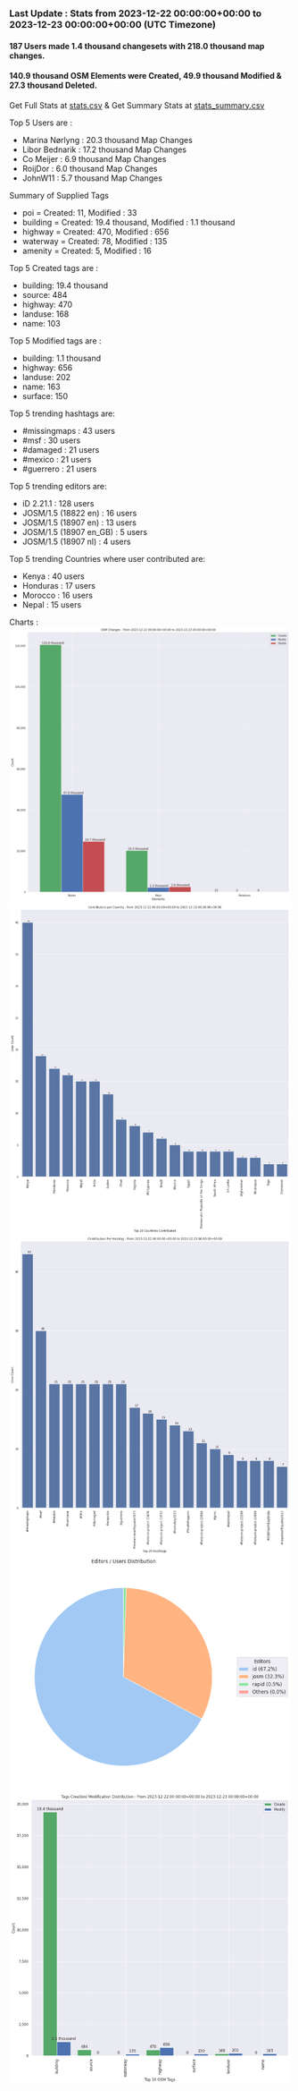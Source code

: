 ### Last Update : Stats from 2023-12-22 00:00:00+00:00 to 2023-12-23 00:00:00+00:00 (UTC Timezone)

#### 187 Users made 1.4 thousand changesets with 218.0 thousand map changes.
#### 140.9 thousand OSM Elements were Created, 49.9 thousand Modified & 27.3 thousand Deleted.
Get Full Stats at [stats.csv](/stats/hotosm/Daily/stats.csv)
 & Get Summary Stats at [stats_summary.csv](/stats/hotosm/Daily/stats_summary.csv)

Top 5 Users are : 
- Marina Nørlyng : 20.3 thousand Map Changes
- Libor Bednarik : 17.2 thousand Map Changes
- Co Meijer : 6.9 thousand Map Changes
- RoijDor : 6.0 thousand Map Changes
- JohnW11 : 5.7 thousand Map Changes

Summary of Supplied Tags
- poi = Created: 11, Modified : 33
- building = Created: 19.4 thousand, Modified : 1.1 thousand
- highway = Created: 470, Modified : 656
- waterway = Created: 78, Modified : 135
- amenity = Created: 5, Modified : 16


Top 5 Created tags are :
- building: 19.4 thousand
- source: 484
- highway: 470
- landuse: 168
- name: 103


Top 5 Modified tags are :
- building: 1.1 thousand
- highway: 656
- landuse: 202
- name: 163
- surface: 150


Top 5 trending hashtags are:
- #missingmaps : 43 users
- #msf : 30 users
- #damaged : 21 users
- #mexico : 21 users
- #guerrero : 21 users


Top 5 trending editors are:
- iD 2.21.1 : 128 users
- JOSM/1.5 (18822 en) : 16 users
- JOSM/1.5 (18907 en) : 13 users
- JOSM/1.5 (18907 en_GB) : 5 users
- JOSM/1.5 (18907 nl) : 4 users


Top 5 trending Countries where user contributed are:
- Kenya : 40 users
- Honduras : 17 users
- Morocco : 16 users
- Nepal : 15 users


 Charts : 
![Alt text](./stats_osm_changes.png) 
![Alt text](./stats_users_per_country.png) 
![Alt text](./stats_users_per_hashtag.png) 
![Alt text](./stats_editors_pie_chart.png) 
![Alt text](./stats_tags.png) 

